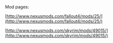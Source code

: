 Mod pages:

[http://www.nexusmods.com/fallout4/mods/25/](http://www.nexusmods.com/fallout4/mods/25/)

[http://www.nexusmods.com/skyrim/mods/49015/](http://www.nexusmods.com/skyrim/mods/49015/)